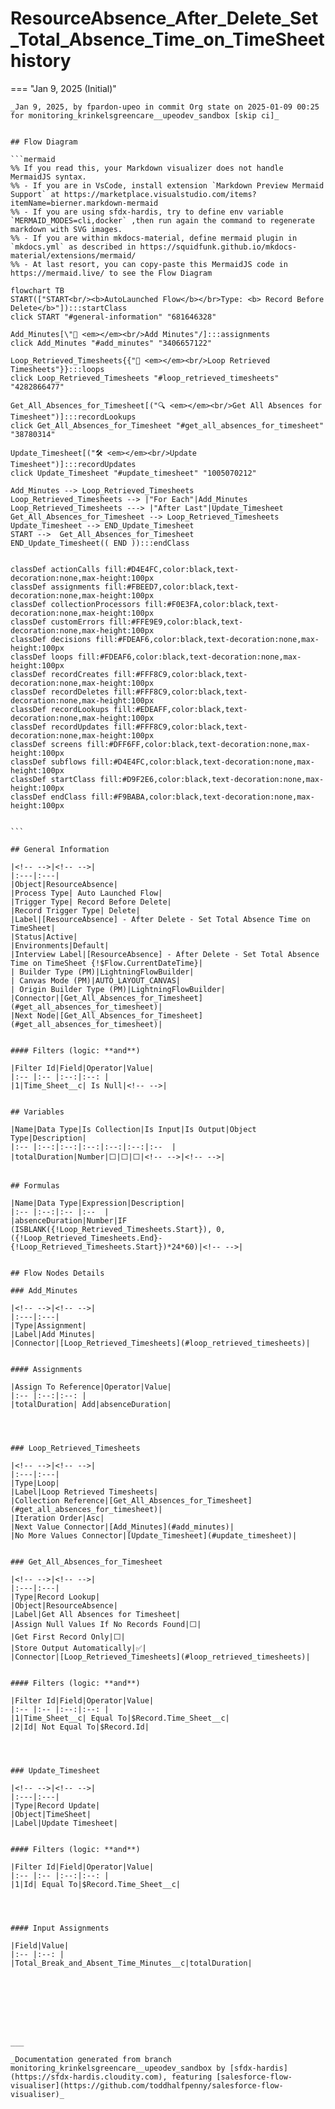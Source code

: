 # ResourceAbsence_After_Delete_Set_Total_Absence_Time_on_TimeSheet history

<!-- This page has been generated to be viewed with mkdocs-material, you can not view it just as markdown . Activate tab plugin following the doc at https://squidfunk.github.io/mkdocs-material/reference/content-tabs/ -->

=== "Jan 9, 2025 (Initial)"

    _Jan 9, 2025, by fpardon-upeo in commit Org state on 2025-01-09 00:25 for monitoring_krinkelsgreencare__upeodev_sandbox [skip ci]_

    
    ## Flow Diagram
    
    ```mermaid
    %% If you read this, your Markdown visualizer does not handle MermaidJS syntax.
    %% - If you are in VsCode, install extension `Markdown Preview Mermaid Support` at https://marketplace.visualstudio.com/items?itemName=bierner.markdown-mermaid
    %% - If you are using sfdx-hardis, try to define env variable `MERMAID_MODES=cli,docker` ,then run again the command to regenerate markdown with SVG images.
    %% - If you are within mkdocs-material, define mermaid plugin in `mkdocs.yml` as described in https://squidfunk.github.io/mkdocs-material/extensions/mermaid/
    %% - At last resort, you can copy-paste this MermaidJS code in https://mermaid.live/ to see the Flow Diagram
    
    flowchart TB
    START(["START<br/><b>AutoLaunched Flow</b></br>Type: <b> Record Before Delete</b>"]):::startClass
    click START "#general-information" "681646328"
    
    Add_Minutes[\"🟰 <em></em><br/>Add Minutes"/]:::assignments
    click Add_Minutes "#add_minutes" "3406657122"
    
    Loop_Retrieved_Timesheets{{"🔁 <em></em><br/>Loop Retrieved Timesheets"}}:::loops
    click Loop_Retrieved_Timesheets "#loop_retrieved_timesheets" "4282866477"
    
    Get_All_Absences_for_Timesheet[("🔍 <em></em><br/>Get All Absences for Timesheet")]:::recordLookups
    click Get_All_Absences_for_Timesheet "#get_all_absences_for_timesheet" "38780314"
    
    Update_Timesheet[("🛠️ <em></em><br/>Update Timesheet")]:::recordUpdates
    click Update_Timesheet "#update_timesheet" "1005070212"
    
    Add_Minutes --> Loop_Retrieved_Timesheets
    Loop_Retrieved_Timesheets --> |"For Each"|Add_Minutes
    Loop_Retrieved_Timesheets ---> |"After Last"|Update_Timesheet
    Get_All_Absences_for_Timesheet --> Loop_Retrieved_Timesheets
    Update_Timesheet --> END_Update_Timesheet
    START -->  Get_All_Absences_for_Timesheet
    END_Update_Timesheet(( END )):::endClass
    
    
    classDef actionCalls fill:#D4E4FC,color:black,text-decoration:none,max-height:100px
    classDef assignments fill:#FBEED7,color:black,text-decoration:none,max-height:100px
    classDef collectionProcessors fill:#F0E3FA,color:black,text-decoration:none,max-height:100px
    classDef customErrors fill:#FFE9E9,color:black,text-decoration:none,max-height:100px
    classDef decisions fill:#FDEAF6,color:black,text-decoration:none,max-height:100px
    classDef loops fill:#FDEAF6,color:black,text-decoration:none,max-height:100px
    classDef recordCreates fill:#FFF8C9,color:black,text-decoration:none,max-height:100px
    classDef recordDeletes fill:#FFF8C9,color:black,text-decoration:none,max-height:100px
    classDef recordLookups fill:#EDEAFF,color:black,text-decoration:none,max-height:100px
    classDef recordUpdates fill:#FFF8C9,color:black,text-decoration:none,max-height:100px
    classDef screens fill:#DFF6FF,color:black,text-decoration:none,max-height:100px
    classDef subflows fill:#D4E4FC,color:black,text-decoration:none,max-height:100px
    classDef startClass fill:#D9F2E6,color:black,text-decoration:none,max-height:100px
    classDef endClass fill:#F9BABA,color:black,text-decoration:none,max-height:100px
    
    
    ```
    
    ## General Information
    
    |<!-- -->|<!-- -->|
    |:---|:---|
    |Object|ResourceAbsence|
    |Process Type| Auto Launched Flow|
    |Trigger Type| Record Before Delete|
    |Record Trigger Type| Delete|
    |Label|[ResourceAbsence] - After Delete - Set Total Absence Time on TimeSheet|
    |Status|Active|
    |Environments|Default|
    |Interview Label|[ResourceAbsence] - After Delete - Set Total Absence Time on TimeSheet {!$Flow.CurrentDateTime}|
    | Builder Type (PM)|LightningFlowBuilder|
    | Canvas Mode (PM)|AUTO_LAYOUT_CANVAS|
    | Origin Builder Type (PM)|LightningFlowBuilder|
    |Connector|[Get_All_Absences_for_Timesheet](#get_all_absences_for_timesheet)|
    |Next Node|[Get_All_Absences_for_Timesheet](#get_all_absences_for_timesheet)|
    
    
    #### Filters (logic: **and**)
    
    |Filter Id|Field|Operator|Value|
    |:-- |:-- |:--:|:--: |
    |1|Time_Sheet__c| Is Null|<!-- -->|
    
    
    ## Variables
    
    |Name|Data Type|Is Collection|Is Input|Is Output|Object Type|Description|
    |:-- |:--:|:--:|:--:|:--:|:--:|:--  |
    |totalDuration|Number|⬜|⬜|⬜|<!-- -->|<!-- -->|
    
    
    ## Formulas
    
    |Name|Data Type|Expression|Description|
    |:-- |:--:|:-- |:--  |
    |absenceDuration|Number|IF (ISBLANK({!Loop_Retrieved_Timesheets.Start}), 0, ({!Loop_Retrieved_Timesheets.End}- {!Loop_Retrieved_Timesheets.Start})*24*60)|<!-- -->|
    
    
    ## Flow Nodes Details
    
    ### Add_Minutes
    
    |<!-- -->|<!-- -->|
    |:---|:---|
    |Type|Assignment|
    |Label|Add Minutes|
    |Connector|[Loop_Retrieved_Timesheets](#loop_retrieved_timesheets)|
    
    
    #### Assignments
    
    |Assign To Reference|Operator|Value|
    |:-- |:--:|:--: |
    |totalDuration| Add|absenceDuration|
    
    
    
    
    ### Loop_Retrieved_Timesheets
    
    |<!-- -->|<!-- -->|
    |:---|:---|
    |Type|Loop|
    |Label|Loop Retrieved Timesheets|
    |Collection Reference|[Get_All_Absences_for_Timesheet](#get_all_absences_for_timesheet)|
    |Iteration Order|Asc|
    |Next Value Connector|[Add_Minutes](#add_minutes)|
    |No More Values Connector|[Update_Timesheet](#update_timesheet)|
    
    
    ### Get_All_Absences_for_Timesheet
    
    |<!-- -->|<!-- -->|
    |:---|:---|
    |Type|Record Lookup|
    |Object|ResourceAbsence|
    |Label|Get All Absences for Timesheet|
    |Assign Null Values If No Records Found|⬜|
    |Get First Record Only|⬜|
    |Store Output Automatically|✅|
    |Connector|[Loop_Retrieved_Timesheets](#loop_retrieved_timesheets)|
    
    
    #### Filters (logic: **and**)
    
    |Filter Id|Field|Operator|Value|
    |:-- |:-- |:--:|:--: |
    |1|Time_Sheet__c| Equal To|$Record.Time_Sheet__c|
    |2|Id| Not Equal To|$Record.Id|
    
    
    
    
    ### Update_Timesheet
    
    |<!-- -->|<!-- -->|
    |:---|:---|
    |Type|Record Update|
    |Object|TimeSheet|
    |Label|Update Timesheet|
    
    
    #### Filters (logic: **and**)
    
    |Filter Id|Field|Operator|Value|
    |:-- |:-- |:--:|:--: |
    |1|Id| Equal To|$Record.Time_Sheet__c|
    
    
    
    
    #### Input Assignments
    
    |Field|Value|
    |:-- |:--: |
    |Total_Break_and_Absent_Time_Minutes__c|totalDuration|
    
    
    
    
    
    
    
    
    ___
    
    _Documentation generated from branch monitoring_krinkelsgreencare__upeodev_sandbox by [sfdx-hardis](https://sfdx-hardis.cloudity.com), featuring [salesforce-flow-visualiser](https://github.com/toddhalfpenny/salesforce-flow-visualiser)_

